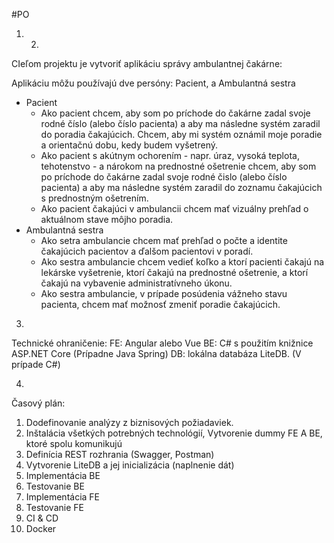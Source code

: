 #PO

1. 2.
CIeľom projektu je vytvoriť aplikáciu správy ambulantnej čakárne:

Aplikáciu môžu používajú dve persóny: Pacient, a Ambulantná sestra

* Pacient
    * Ako pacient chcem, aby som po príchode do čakárne zadal svoje rodné číslo (alebo číslo pacienta) a aby ma následne systém zaradil do poradia čakajúcich. Chcem, aby mi systém oznámil moje poradie a orientačnú dobu, kedy budem vyšetrený.
    * Ako pacient s akútnym ochorením - napr. úraz, vysoká teplota, tehotenstvo - a nárokom na prednostné ošetrenie chcem, aby som po príchode do čakárne zadal svoje rodné čislo (alebo číslo pacienta) a aby ma následne systém zaradil do zoznamu čakajúcich s prednostným ošetrením.
    * Ako pacient čakajúci v ambulancii chcem mať vizuálny prehľad o aktuálnom stave môjho poradia.
* Ambulantná sestra
    * Ako setra ambulancie chcem mať prehľad o počte a identite čakajúcich pacientov a ďalšom pacientovi v poradí.
    * Ako sestra ambulancie chcem vedieť koľko a ktorí pacienti čakajú na lekárske vyšetrenie, ktorí čakajú na prednostné ošetrenie, a ktorí čakajú na vybavenie administratívneho úkonu.
    * Ako sestra ambulancie, v prípade posúdenia vážneho stavu pacienta, chcem mať možnosť zmeniť poradie čakajúcich.

3.
Technické ohraničenie:
FE: Angular alebo Vue
BE: C# s použitím knižnice ASP.NET Core (Prípadne Java Spring)
DB: lokálna databáza LiteDB. (V prípade C#)

4.
Časový plán:
1. Dodefinovanie analýzy z biznisových požiadaviek.
2. Inštalácia všetkých potrebných technológií, Vytvorenie dummy FE A BE, ktoré spolu komunikujú
3. Definícia REST rozhrania (Swagger, Postman)
4. Vytvorenie LiteDB a jej inicializácia (naplnenie dát)
5. Implementácia BE
6. Testovanie BE 
7. Implementácia FE
8. Testovanie FE
9. CI & CD
10. Docker
